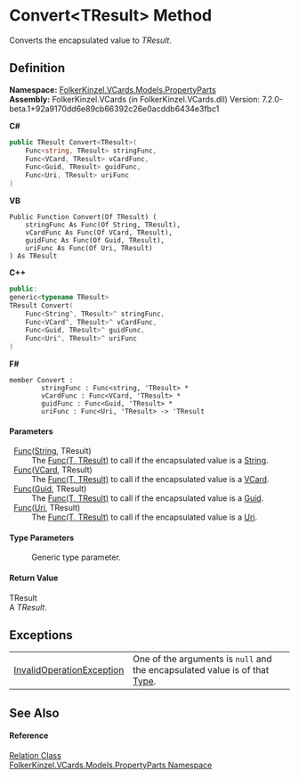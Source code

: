 # Convert&lt;TResult&gt; Method


Converts the encapsulated value to *TResult*.



## Definition
**Namespace:** <a href="dbd283d2-4531-056c-7d94-281acad42316.md">FolkerKinzel.VCards.Models.PropertyParts</a>  
**Assembly:** FolkerKinzel.VCards (in FolkerKinzel.VCards.dll) Version: 7.2.0-beta.1+92a9170dd6e89cb66392c26e0acddb6434e3fbc1

**C#**
``` C#
public TResult Convert<TResult>(
	Func<string, TResult> stringFunc,
	Func<VCard, TResult> vCardFunc,
	Func<Guid, TResult> guidFunc,
	Func<Uri, TResult> uriFunc
)

```
**VB**
``` VB
Public Function Convert(Of TResult) ( 
	stringFunc As Func(Of String, TResult),
	vCardFunc As Func(Of VCard, TResult),
	guidFunc As Func(Of Guid, TResult),
	uriFunc As Func(Of Uri, TResult)
) As TResult
```
**C++**
``` C++
public:
generic<typename TResult>
TResult Convert(
	Func<String^, TResult>^ stringFunc, 
	Func<VCard^, TResult>^ vCardFunc, 
	Func<Guid, TResult>^ guidFunc, 
	Func<Uri^, TResult>^ uriFunc
)
```
**F#**
``` F#
member Convert : 
        stringFunc : Func<string, 'TResult> * 
        vCardFunc : Func<VCard, 'TResult> * 
        guidFunc : Func<Guid, 'TResult> * 
        uriFunc : Func<Uri, 'TResult> -> 'TResult 
```



#### Parameters
<dl><dt>  <a href="https://learn.microsoft.com/dotnet/api/system.func-2" target="_blank" rel="noopener noreferrer">Func</a>(<a href="https://learn.microsoft.com/dotnet/api/system.string" target="_blank" rel="noopener noreferrer">String</a>, TResult)</dt><dd>The <a href="https://learn.microsoft.com/dotnet/api/system.func-2" target="_blank" rel="noopener noreferrer">Func(T, TResult)</a> to call if the encapsulated value is a <a href="https://learn.microsoft.com/dotnet/api/system.string" target="_blank" rel="noopener noreferrer">String</a>.</dd><dt>  <a href="https://learn.microsoft.com/dotnet/api/system.func-2" target="_blank" rel="noopener noreferrer">Func</a>(<a href="23413828-9a4a-2851-b88b-84d0afcb0031.md">VCard</a>, TResult)</dt><dd>The <a href="https://learn.microsoft.com/dotnet/api/system.func-2" target="_blank" rel="noopener noreferrer">Func(T, TResult)</a> to call if the encapsulated value is a <a href="23413828-9a4a-2851-b88b-84d0afcb0031.md">VCard</a>.</dd><dt>  <a href="https://learn.microsoft.com/dotnet/api/system.func-2" target="_blank" rel="noopener noreferrer">Func</a>(<a href="https://learn.microsoft.com/dotnet/api/system.guid" target="_blank" rel="noopener noreferrer">Guid</a>, TResult)</dt><dd>The <a href="https://learn.microsoft.com/dotnet/api/system.func-2" target="_blank" rel="noopener noreferrer">Func(T, TResult)</a> to call if the encapsulated value is a <a href="https://learn.microsoft.com/dotnet/api/system.guid" target="_blank" rel="noopener noreferrer">Guid</a>.</dd><dt>  <a href="https://learn.microsoft.com/dotnet/api/system.func-2" target="_blank" rel="noopener noreferrer">Func</a>(<a href="https://learn.microsoft.com/dotnet/api/system.uri" target="_blank" rel="noopener noreferrer">Uri</a>, TResult)</dt><dd>The <a href="https://learn.microsoft.com/dotnet/api/system.func-2" target="_blank" rel="noopener noreferrer">Func(T, TResult)</a> to call if the encapsulated value is a <a href="https://learn.microsoft.com/dotnet/api/system.uri" target="_blank" rel="noopener noreferrer">Uri</a>.</dd></dl>

#### Type Parameters
<dl><dt /><dd>Generic type parameter.</dd></dl>

#### Return Value
TResult  
A *TResult*.

## Exceptions
<table>
<tr>
<td><a href="https://learn.microsoft.com/dotnet/api/system.invalidoperationexception" target="_blank" rel="noopener noreferrer">InvalidOperationException</a></td>
<td>One of the arguments is <code>null</code> and the encapsulated value is of that <a href="https://learn.microsoft.com/dotnet/api/system.type" target="_blank" rel="noopener noreferrer">Type</a>.</td></tr>
</table>

## See Also


#### Reference
<a href="a60c8136-a25c-4a75-f501-0a4ae09c4da1.md">Relation Class</a>  
<a href="dbd283d2-4531-056c-7d94-281acad42316.md">FolkerKinzel.VCards.Models.PropertyParts Namespace</a>  
